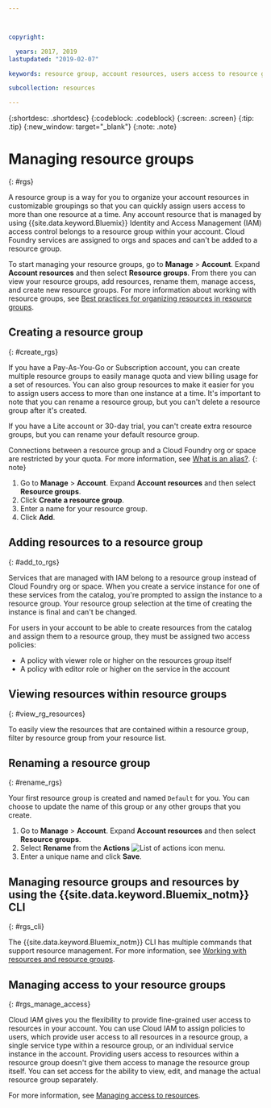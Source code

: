 ```yaml
---



copyright:

  years: 2017, 2019
lastupdated: "2019-02-07"

keywords: resource group, account resources, users access to resource groups, create resource group

subcollection: resources

---
```


{:shortdesc: .shortdesc}
{:codeblock: .codeblock}
{:screen: .screen}
{:tip: .tip}
{:new_window: target="_blank"}
{:note: .note}

# Managing resource groups
{: #rgs}

A resource group is a way for you to organize your account resources in customizable groupings so that you can quickly assign users access to more than one resource at a time. Any account resource that is managed by using {{site.data.keyword.Bluemix}} Identity and Access Management (IAM) access control belongs to a resource group within your account. Cloud Foundry services are assigned to orgs and spaces and can't be added to a resource group.

To start managing your resource groups, go to **Manage** &gt; **Account**. Expand **Account resources** and then select **Resource groups**. From there you can view your resource groups, add resources, rename them, manage access, and create new resource groups. For more information about working with resource groups, see [Best practices for organizing resources in resource groups](/docs/resources?topic=resources-bp_resourcegroups).


## Creating a resource group
{: #create_rgs}

If you have a Pay-As-You-Go or Subscription account, you can create multiple resource groups to easily manage quota and view billing usage for a set of resources. You can also group resources to make it easier for you to assign users access to more than one instance at a time. It's important to note that you can rename a resource group, but you can't delete a resource group after it's created.

If you have a Lite account or 30-day trial, you can't create extra resource groups, but you can rename your default resource group.

Connections between a resource group and a Cloud Foundry org or space are restricted by your quota. For more information, see [What is an alias?](/docs/resources?topic=resources-connect_app#what_is_alias).
{: note}

1. Go to **Manage** &gt; **Account**. Expand **Account resources** and then select **Resource groups**.
2. Click **Create a resource group**.
3. Enter a name for your resource group.
4. Click **Add**.

## Adding resources to a resource group
{: #add_to_rgs}

Services that are managed with IAM belong to a resource group instead of Cloud Foundry org or space. When you create a service instance for one of these services from the catalog, you're prompted to assign the instance to a resource group. Your resource group selection at the time of creating the instance is final and can't be changed.

For users in your account to be able to create resources from the catalog and assign them to a resource group, they must be assigned two access policies:

* A policy with viewer role or higher on the resources group itself
* A policy with editor role or higher on the service in the account

## Viewing resources within resource groups
{: #view_rg_resources}

To easily view the resources that are contained within a resource group, filter by resource group from your resource list.

## Renaming a resource group
{: #rename_rgs}

Your first resource group is created and named `Default` for you. You can choose to update the name of this group or any other groups that you create.

1. Go to **Manage** &gt; **Account**. Expand **Account resources** and then select **Resource groups**.
2. Select **Rename** from the **Actions** ![List of actions icon](../icons/action-menu-icon.svg) menu.
3. Enter a unique name and click **Save**.

## Managing resource groups and resources by using the {{site.data.keyword.Bluemix_notm}} CLI
{: #rgs_cli}

The {{site.data.keyword.Bluemix_notm}} CLI has multiple commands that support resource management. For more information, see [Working with resources and resource groups](/docs/cli/reference/ibmcloud?topic=cloud-cli-ibmcloud_commands_resource#ibmcloud_commands_resource).

## Managing access to your resource groups
{: #rgs_manage_access}

Cloud IAM gives you the flexibility to provide fine-grained user access to resources in your account. You can use Cloud IAM to assign policies to users, which provide user access to all resources in a resource group, a single service type within a resource group, or an individual service instance in the account. Providing users access to resources within a resource group doesn't give them access to manage the resource group itself. You can set access for the ability to view, edit, and manage the actual resource group separately.

For more information, see [Managing access to resources](/docs/iam?topic=iam-iammanidaccser).
